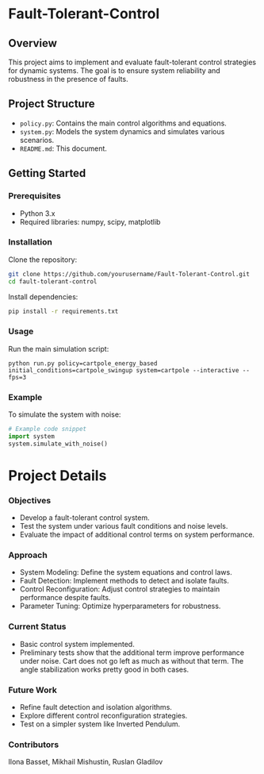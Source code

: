 # Fault-Tolerant-Control

## Overview
This project aims to implement and evaluate fault-tolerant control strategies for dynamic systems. The goal is to ensure system reliability and robustness in the presence of faults.

## Project Structure

- `policy.py`: Contains the main control algorithms and equations.
- `system.py`: Models the system dynamics and simulates various scenarios.
- `README.md`: This document.

## Getting Started

### Prerequisites
- Python 3.x
- Required libraries: numpy, scipy, matplotlib

### Installation
Clone the repository:
```bash
git clone https://github.com/yourusername/Fault-Tolerant-Control.git
cd fault-tolerant-control
```

Install dependencies:
```bash
pip install -r requirements.txt
```

### Usage
Run the main simulation script:
```
python run.py policy=cartpole_energy_based initial_conditions=cartpole_swingup system=cartpole --interactive --fps=3
```

### Example
To simulate the system with noise:
```python
# Example code snippet
import system
system.simulate_with_noise()
```

# Project Details
### Objectives
- Develop a fault-tolerant control system.
- Test the system under various fault conditions and noise levels.
- Evaluate the impact of additional control terms on system performance.
  
### Approach
- System Modeling: Define the system equations and control laws.
- Fault Detection: Implement methods to detect and isolate faults.
- Control Reconfiguration: Adjust control strategies to maintain performance despite faults.
- Parameter Tuning: Optimize hyperparameters for robustness.

### Current Status
- Basic control system implemented.
- Preliminary tests show that the additional term improve performance under noise. Cart does not go left as much as without that term. The angle stabilization works pretty good in both cases.

  
### Future Work
- Refine fault detection and isolation algorithms.
- Explore different control reconfiguration strategies.
- Test on a simpler system like Inverted Pendulum.
  
### Contributors
Ilona Basset,
Mikhail Mishustin,
Ruslan Gladilov
